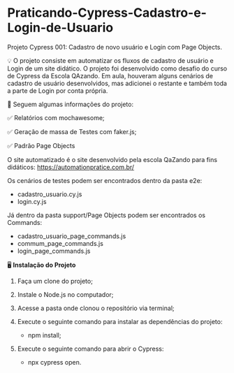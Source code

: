# Praticando-Cypress-Cadastro-e-Login-de-Usuario
Projeto Cypress 001: Cadastro de novo usuário e Login com Page Objects.

💡 O projeto consiste em automatizar os fluxos de cadastro de usuário e Login de um site didático. O projeto foi desenvolvido como desafio do curso de Cypress da Escola QAzando. Em aula, houveram alguns cenários de cadastro de usuário desenvolvidos, mas adicionei o restante e também toda a parte de Login por conta própria.

 📌 Seguem algumas informações do projeto:

✅ Relatórios com mochawesome;

✅ Geração de massa de Testes com faker.js;

✅ Padrão Page Objects


O site automatizado é o site desenvolvido pela escola QaZando para fins didáticos: https://automationpratice.com.br/

Os cenários de testes podem ser encontrados dentro da pasta e2e:

* cadastro_usuario.cy.js
* login.cy.js

Já dentro da pasta support/Page Objects podem ser encontrados os Commands:

* cadastro_usuario_page_commands.js
* commum_page_commands.js
* login_page_commands.js


🖥️ **Instalação do Projeto**

1. Faça um clone do projeto;
   
2. Instale o Node.js no computador;
   
3. Acesse a pasta onde clonou o repositório via terminal;
   
4. Execute o seguinte comando para instalar as dependências do projeto:
   
     * npm install;

5. Execute o seguinte comando para abrir o Cypress:
   
     * npx cypress open.
       


